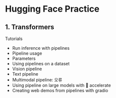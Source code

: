 # Hugging Face Practice

## 1. Transformers

Tutorials

- Run inference with pipelines
- Pipeline usage
- Parameters
- Using pipelines on a dataset
- Vision pipeline
- Text pipeline
- Multimodal pipeline: 오류
- Using pipeline on large models with 🤗 accelerate
- Creating web demos from pipelines with gradio